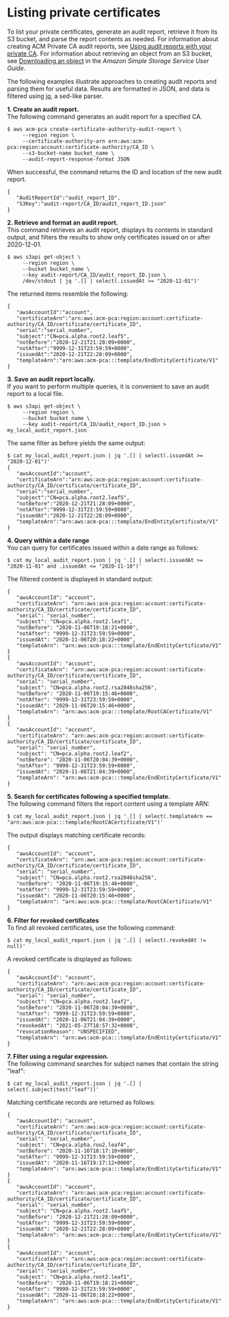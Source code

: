 # Listing private certificates<a name="PcaListCerts"></a>

To list your private certificates, generate an audit report, retrieve it from its S3 bucket, and parse the report contents as needed\. For information about creating ACM Private CA audit reports, see [Using audit reports with your private CA](PcaAuditReport.md)\. For information about retrieving an object from an S3 bucket, see [Downloading an object](https://docs.aws.amazon.com/AmazonS3/latest/user-guide/download-objects.html) in the *Amazon Simple Storage Service User Guide*\.

The following examples illustrate approaches to creating audit reports and parsing them for useful data\. Results are formatted in JSON, and data is filtered using [jq](https://stedolan.github.io/jq/), a sed\-like parser\.

**1\. Create an audit report\.**  
The following command generates an audit report for a specified CA\. 

```
$ aws acm-pca create-certificate-authority-audit-report \
     --region region \     
     --certificate-authority-arn arn:aws:acm-pca:region:account:certificate-authority/CA_ID \
     --s3-bucket-name bucket_name \
     --audit-report-response-format JSON
```

When successful, the command returns the ID and location of the new audit report\.

```
{
   "AuditReportId":"audit_report_ID",
   "S3Key":"audit-report/CA_ID/audit_report_ID.json"
}
```

**2\. Retrieve and format an audit report\.**  
This command retrieves an audit report, displays its contents in standard output, and filters the results to show only certificates issued on or after 2020\-12\-01\.

```
$ aws s3api get-object \
     --region region \
     --bucket bucket_name \
     --key audit-report/CA_ID/audit_report_ID.json \
     /dev/stdout | jq '.[] | select(.issuedAt >= "2020-12-01")'
```

The returned items resemble the following:

```
{
   "awsAccountId":"account",
   "certificateArn":"arn:aws:acm-pca:region:account:certificate-authority/CA_ID/certificate/certificate_ID",
   "serial":"serial_number",
   "subject":"CN=pca.alpha.root2.leaf5",
   "notBefore":"2020-12-21T21:28:09+0000",
   "notAfter":"9999-12-31T23:59:59+0000",
   "issuedAt":"2020-12-21T22:28:09+0000",
   "templateArn":"arn:aws:acm-pca:::template/EndEntityCertificate/V1"
}
```

**3\. Save an audit report locally\.**  
If you want to perform multiple queries, it is convenient to save an audit report to a local file\.

```
$ aws s3api get-object \
     --region region \
     --bucket bucket_name \
     --key audit-report/CA_ID/audit_report_ID.json > my_local_audit_report.json
```

The same filter as before yields the same output:

```
$ cat my_local_audit_report.json | jq '.[] | select(.issuedAt >= "2020-12-01")'
{
   "awsAccountId":"account",
   "certificateArn":"arn:aws:acm-pca:region:account:certificate-authority/CA_ID/certificate/certificate_ID",
   "serial":"serial_number",
   "subject":"CN=pca.alpha.root2.leaf5",
   "notBefore":"2020-12-21T21:28:09+0000",
   "notAfter":"9999-12-31T23:59:59+0000",
   "issuedAt":"2020-12-21T22:28:09+0000",
   "templateArn":"arn:aws:acm-pca:::template/EndEntityCertificate/V1"
}
```

**4\. Query within a date range**  
You can query for certificates issued within a date range as follows:

```
$ cat my_local_audit_report.json | jq '.[] | select(.issuedAt >= "2020-11-01" and .issuedAt <= "2020-11-10")'
```

The filtered content is displayed in standard output:

```
{
   "awsAccountId": "account",
   "certificateArn": "arn:aws:acm-pca:region:account:certificate-authority/CA_ID/certificate/certificate_ID",
   "serial": "serial_number",
   "subject": "CN=pca.alpha.root2.leaf1",
   "notBefore": "2020-11-06T19:18:21+0000",
   "notAfter": "9999-12-31T23:59:59+0000",
   "issuedAt": "2020-11-06T20:18:22+0000",
   "templateArn": "arn:aws:acm-pca:::template/EndEntityCertificate/V1"
}
{
   "awsAccountId": "account",
   "certificateArn": "arn:aws:acm-pca:region:account:certificate-authority/CA_ID/certificate/certificate_ID",
   "serial": "serial_number",
   "subject": "CN=pca.alpha.root2.rsa2048sha256",
   "notBefore": "2020-11-06T19:15:46+0000",
   "notAfter": "9999-12-31T23:59:59+0000",
   "issuedAt": "2020-11-06T20:15:46+0000",
   "templateArn": "arn:aws:acm-pca:::template/RootCACertificate/V1"
}
{
   "awsAccountId": "account",
   "certificateArn": "arn:aws:acm-pca:region:account:certificate-authority/CA_ID/certificate/certificate_ID",
   "serial": "serial_number",
   "subject": "CN=pca.alpha.root2.leaf2",
   "notBefore": "2020-11-06T20:04:39+0000",
   "notAfter": "9999-12-31T23:59:59+0000",
   "issuedAt": "2020-11-06T21:04:39+0000",
   "templateArn": "arn:aws:acm-pca:::template/EndEntityCertificate/V1"
}
```

**5\. Search for certificates following a specified template\.**  
The following command filters the report content using a template ARN:

```
$ cat my_local_audit_report.json | jq '.[] | select(.templateArn == "arn:aws:acm-pca:::template/RootCACertificate/V1")'
```

The output displays matching certificate records:

```
{
   "awsAccountId": "account",
   "certificateArn": "arn:aws:acm-pca:region:account:certificate-authority/CA_ID/certificate/certificate_ID",
   "serial": "serial_number",
   "subject": "CN=pca.alpha.root2.rsa2048sha256",
   "notBefore": "2020-11-06T19:15:46+0000",
   "notAfter": "9999-12-31T23:59:59+0000",
   "issuedAt": "2020-11-06T20:15:46+0000",
   "templateArn": "arn:aws:acm-pca:::template/RootCACertificate/V1"
}
```

**6\. Filter for revoked certificates**  
To find all revoked certificates, use the following command:

```
$ cat my_local_audit_report.json | jq '.[] | select(.revokedAt != null)'
```

A revoked certificate is displayed as follows:

```
{
   "awsAccountId": "account",
   "certificateArn": "arn:aws:acm-pca:region:account:certificate-authority/CA_ID/certificate/certificate_ID",
   "serial": "serial_number",
   "subject": "CN=pca.alpha.root2.leaf2",
   "notBefore": "2020-11-06T20:04:39+0000",
   "notAfter": "9999-12-31T23:59:59+0000",
   "issuedAt": "2020-11-06T21:04:39+0000",
   "revokedAt": "2021-05-27T18:57:32+0000",
   "revocationReason": "UNSPECIFIED",
   "templateArn": "arn:aws:acm-pca:::template/EndEntityCertificate/V1"
}
```

**7\. Filter using a regular expression\.**  
The following command searches for subject names that contain the string "leaf":

```
$ cat my_local_audit_report.json | jq '.[] | select(.subject|test("leaf"))'
```

Matching certificate records are returned as follows:

```
{
   "awsAccountId": "account",
   "certificateArn": "arn:aws:acm-pca:region:account:certificate-authority/CA_ID/certificate/certificate_ID",
   "serial": "serial_number",
   "subject": "CN=pca.alpha.roo2.leaf4",
   "notBefore": "2020-11-16T18:17:10+0000",
   "notAfter": "9999-12-31T23:59:59+0000",
   "issuedAt": "2020-11-16T19:17:12+0000",
   "templateArn": "arn:aws:acm-pca:::template/EndEntityCertificate/V1"
}
{
   "awsAccountId": "account",
   "certificateArn": "arn:aws:acm-pca:region:account:certificate-authority/CA_ID/certificate/certificate_ID",
   "serial": "serial_number",
   "subject": "CN=pca.alpha.root2.leaf5",
   "notBefore": "2020-12-21T21:28:09+0000",
   "notAfter": "9999-12-31T23:59:59+0000",
   "issuedAt": "2020-12-21T22:28:09+0000",
   "templateArn": "arn:aws:acm-pca:::template/EndEntityCertificate/V1"
}
{
   "awsAccountId": "account",
   "certificateArn": "arn:aws:acm-pca:region:account:certificate-authority/CA_ID/certificate/certificate_ID",
   "serial": "serial_number",
   "subject": "CN=pca.alpha.root2.leaf1",
   "notBefore": "2020-11-06T19:18:21+0000",
   "notAfter": "9999-12-31T23:59:59+0000",
   "issuedAt": "2020-11-06T20:18:22+0000",
   "templateArn": "arn:aws:acm-pca:::template/EndEntityCertificate/V1"
}
```